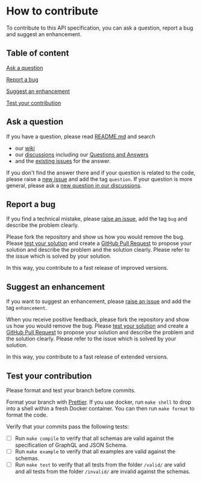 # How to contribute

To contribute to this API specification, you can ask a question, report a bug and suggest an enhancement.

## Table of content

[Ask a question](#ask-a-question)

[Report a bug](#report-a-bug)

[Suggest an enhancement](#suggest-an-enhancement)

[Test your contribution](#test-your-contribution)

## Ask a question

If you have a question, please read [README.md](https://github.com/ise621/building-envelope-data/blob/develop/README.md) and search 
- our [wiki](https://github.com/ise621/building-envelope-data/wiki)
- our [discussions](https://github.com/ise621/building-envelope-data/discussions) including our [Questions and Answers](https://github.com/ise621/building-envelope-data/discussions/categories/q-a)
- and the [existing issues](https://github.com/ise621/building-envelope-data/issues)
for the answer.

If you don't find the answer there and if your question is related to the code, please raise a [new issue](https://github.com/ise621/building-envelope-data/issues/new) and add the tag `question`. If your question is more general, please ask a [new question in our discussions](https://github.com/ise621/building-envelope-data/discussions/categories/q-a).

## Report a bug

If you find a technical mistake, please [raise an issue](https://github.com/ise621/building-envelope-data/issues/new), add the tag `bug` and describe the problem clearly.

Please fork the repository and show us how you would remove the bug. Please [test your solution](#test-your-contribution) and create a [GitHub Pull Request](https://github.com/ise621/building-envelope-data/compare) to propose your solution and describe the problem and the solution clearly. Please refer to the issue which is solved by your solution.

In this way, you contribute to a fast release of improved versions.

## Suggest an enhancement

If you want to suggest an enhancement, please [raise an issue](https://github.com/ise621/building-envelope-data/issues/new) and add the tag `enhancement`.

When you receive positive feedback, please fork the repository and show us how you would remove the bug. Please [test your solution](#test-your-contribution) and create a [GitHub Pull Request](https://github.com/ise621/building-envelope-data/compare) to propose your solution and describe the problem and the solution clearly. Please refer to the issue which is solved by your solution.

In this way, you contribute to a fast release of extended versions.

## Test your contribution

Please format and test your branch before commits.

Format your branch with [Prettier](https://prettier.io). If you use docker, run `make shell` to drop into a shell within a fresh Docker container. You can then run `make format` to format the code.

Verify that your commits pass the following tests:

- [ ] Run `make compile` to verify that all schemas are valid against the specification of GraphQL and JSON Schema.
- [ ] Run `make example` to verify that all examples are valid against the schemas.
- [ ] Run `make test` to verify that all tests from the folder `/valid/` are valid and all tests from the folder `/invalid/` are invalid against the schemas.
